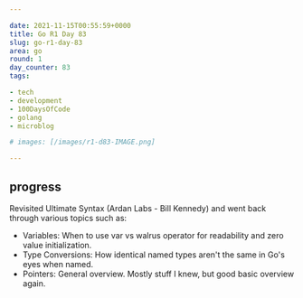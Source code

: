 ```yaml
---

date: 2021-11-15T00:55:59+0000
title: Go R1 Day 83
slug: go-r1-day-83
area: go
round: 1
day_counter: 83
tags:

- tech
- development
- 100DaysOfCode
- golang
- microblog

# images: [/images/r1-d83-IMAGE.png]

---
```


## progress

Revisited Ultimate Syntax (Ardan Labs - Bill Kennedy) and went back through various topics such as:

- Variables: When to use var vs walrus operator for readability and zero value initialization.
- Type Conversions: How identical named types aren't the same in Go's eyes when named.
- Pointers: General overview. Mostly stuff I knew, but good basic overview again.
